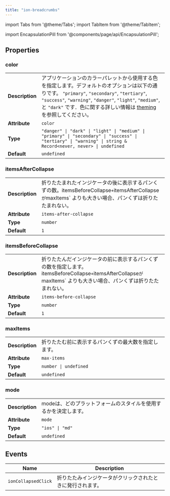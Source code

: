 ```yaml
---
title: "ion-breadcrumbs"
---
```

import Tabs from '@theme/Tabs';
import TabItem from '@theme/TabItem';



import EncapsulationPill from '@components/page/api/EncapsulationPill';

<EncapsulationPill type="shadow" />


  
## Properties


### color

| | |
| --- | --- |
| **Description** | アプリケーションのカラーパレットから使用する色を指定します。デフォルトのオプションは以下の通りです。 `"primary"`, `"secondary"`, `"tertiary"`, `"success"`, `"warning"`, `"danger"`, `"light"`, `"medium"`, と `"dark"` です．色に関する詳しい情報は [theming](/docs/theming/basics) を参照してください。 |
| **Attribute** | `color` |
| **Type** | `"danger" \| "dark" \| "light" \| "medium" \| "primary" \| "secondary" \| "success" \| "tertiary" \| "warning" \| string & Record<never, never> \| undefined` |
| **Default** | `undefined` |



### itemsAfterCollapse

| | |
| --- | --- |
| **Description** | 折りたたまれたインジケータの後に表示するパンくずの数。itemsBeforeCollapse` + `itemsAfterCollapse` が `maxItems` よりも大きい場合、パンくずは折りたたまれない。 |
| **Attribute** | `items-after-collapse` |
| **Type** | `number` |
| **Default** | `1` |



### itemsBeforeCollapse

| | |
| --- | --- |
| **Description** | 折りたたんだインジケータの前に表示するパンくずの数を指定します。itemsBeforeCollapse` + `itemsAfterCollapse` が `maxItems` よりも大きい場合、パンくずは折りたたまれない。 |
| **Attribute** | `items-before-collapse` |
| **Type** | `number` |
| **Default** | `1` |



### maxItems

| | |
| --- | --- |
| **Description** | 折りたたむ前に表示するパンくずの最大数を指定します。 |
| **Attribute** | `max-items` |
| **Type** | `number \| undefined` |
| **Default** | `undefined` |



### mode

| | |
| --- | --- |
| **Description** | modeは、どのプラットフォームのスタイルを使用するかを決定します。 |
| **Attribute** | `mode` |
| **Type** | `"ios" \| "md"` |
| **Default** | `undefined` |



## Events

| Name | Description |
| --- | --- |
| `ionCollapsedClick` | 折りたたみインジケータがクリックされたときに発行されます。 |


